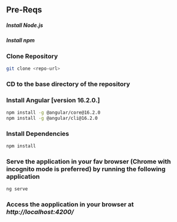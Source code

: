<h2>Pre-Reqs</h2>
<h5> Install Node.js </h5>
<h5> Install npm </h5>

<h3>Clone Repository</h3>

```sh
git clone <repo-url>
```

<h3>CD to the base directory of the repository</h3>

<h3>Install Angular [version 16.2.0.]</h3>

```sh
npm install -g @angular/core@16.2.0
npm install -g @angular/cli@16.2.0
```

<h3>Install Dependencies</h3>

```sh
npm install
```

<h3>Serve the application in your fav browser (Chrome with incognito mode is preferred) by running the following application</h3>

```sh
ng serve
```

<h3>Access the aopplication in your browser at <b><i>http://localhost:4200/</b></i></h3>